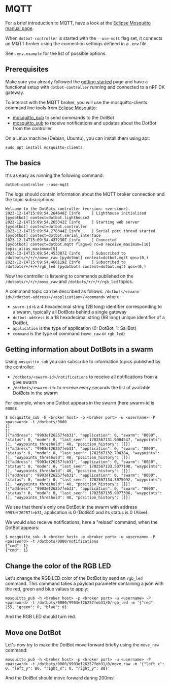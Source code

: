# MQTT

For a brief introduction to MQTT, have a look at the
[Eclipse Mosquitto manual page](https://mosquitto.org/man/mqtt-7.html).

When `dotbot-controller` is started with the `--use-mqtt` flag set, it connects
an MQTT broker using the connection settings defined in a `.env` file.

See `.env.example` for the list of possible options.

## Prerequisites

Make sure you already followed the [getting started](getting_started) page and
have a functional setup with `dotbot-controller` running and connected to a
nRF DK gateway.

To interact with the MQTT broker, you will use the
mosquitto-clients command line tools from [Eclipse Mosquitto](https://mosquitto.org/):
- [mosquitto_pub](https://mosquitto.org/man/mosquitto_pub-1.html) to send
  commands to the DotBot
- [mosquitto_sub](https://mosquitto.org/man/mosquitto_sub-1.html) to receive
  notifications and updates about the DotBot from the controller

On a Linux machine (Debian, Ubuntu), you can install them using apt:
```
sudo apt install mosquitto-clients
```

## The basics

It's as easy as running the following command:

```
dotbot-controller --use-mqtt
```

The logs should contain information about the MQTT broker connection and the
topic subscriptions:

```
Welcome to the DotBots controller (version: <version>).
2023-12-14T15:09:54.264648Z [info     ] Lighthouse initialized         [pydotbot] context=dotbot.lighthouse2
2023-12-14T15:09:54.265342Z [info     ] Starting web server            [pydotbot] context=dotbot.controller
2023-12-14T15:09:54.278344Z [info     ] Serial port thread started     [pydotbot] context=dotbot.serial_interface
2023-12-14T15:09:54.437230Z [info     ] Connected                      [pydotbot] context=dotbot.mqtt flags=0 rc=0 receive_maximum=[10] topic_alias_maximum=[5]
2023-12-14T15:09:54.453387Z [info     ] Subscribed to /dotbots/+/+/+/move_raw [pydotbot] context=dotbot.mqtt qos=(0,)
2023-12-14T15:09:54.460119Z [info     ] Subscribed to /dotbots/+/+/+/rgb_led [pydotbot] context=dotbot.mqtt qos=(0,)
```

Now the controller is listening to commands published on the
`/dotbots/+/+/+/move_raw` and `/dotbots/+/+/+/rgb_led` topics.

A command topic can be described as follows: `/dotbots/<swarm-id>/<dotbot-address>/<application>/<command>` where:
- `swarm-id` is a 4 hexadecimal string (2B long) identifier corresponding to a swarm,
  typically all DotBots behind a single gateway
- `dotbot-address` is a 18 hexadecimal string (8B long) unique identifier of a DotBot,
- `application` is the type of application (0: DotBot, 1: SailBot)
- `command` is the type of command (`move_raw` or `rgb_led`)

## Getting information about DotBots in a swarm

Using `mosquitto_sub` you can subscribe to information topics published by the
controller:
- `/dotbots/<swarm-id>/notifications` to receive all notifications from a give swarm
- `/dotbots/<swarm-id>` to receive every seconds the list of available DotBots in the swarm

For example, when one Dotbot appears in the swarm (here swarm-id is `0000`):

```
$ mosquitto_sub -h <broker host> -p <broker port> -u <username> -P <password> -t /dotbots/0000
[]
[]
[{"address": "9903ef26257feb31", "application": 0, "swarm": "0000", "status": 0, "mode": 0, "last_seen": 1702567131.9084547, "waypoints": [], "waypoints_threshold": 40, "position_history": []}]
[{"address": "9903ef26257feb31", "application": 0, "swarm": "0000", "status": 0, "mode": 0, "last_seen": 1702567132.708384, "waypoints": [], "waypoints_threshold": 40, "position_history": []}]
[{"address": "9903ef26257feb31", "application": 0, "swarm": "0000", "status": 0, "mode": 0, "last_seen": 1702567133.5077198, "waypoints": [], "waypoints_threshold": 40, "position_history": []}]
[{"address": "9903ef26257feb31", "application": 0, "swarm": "0000", "status": 0, "mode": 0, "last_seen": 1702567134.3075092, "waypoints": [], "waypoints_threshold": 40, "position_history": []}]
[{"address": "9903ef26257feb31", "application": 0, "swarm": "0000", "status": 0, "mode": 0, "last_seen": 1702567135.9077396, "waypoints": [], "waypoints_threshold": 40, "position_history": []}]
```

We see that there's only one DotBot in the swarm with address `9903ef26257feb31`,
application is 0 (DotBot) and its status is 0 (Alive).

We would also receive notifications, here a "reload" command, when the DotBot appears:

```
$ mosquitto_sub -h <broker host> -p <broker port> -u <username> -P <password> -t /dotbots/0000/notifications
{"cmd": 1}
{"cmd": 1}
```

## Change the color of the RGB LED

Let's change the RGB LED color of the DotBot by send an `rgb_led` command. This
command takes a payload parameter containing a json with the red, green and blue
values to apply:

```
mosquitto_pub -h <broker host> -p <broker port> -u <username> -P <password> -t /dotbots/0000/9903ef26257feb31/0/rgb_led -m '{"red": 255, "green": 0, "blue": 0}'
```

And the RGB LED should turn red.

## Move one DotBot

Let's now try to make the DotBot move forward briefly using the `move_raw`
command:

```
mosquitto_pub -h <broker host> -p <broker port> -u <username> -P <password> -t /dotbots/0000/9903ef26257feb31/0/move_raw -m '{"left_x": 0, "left_y": 80, "right_x": 0, "right_y": 80}'
```

And the DotBot should move forward during 200ms!
